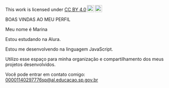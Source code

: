 <p xmlns:cc="http://creativecommons.org/ns#" >This work is licensed under <a href="https://creativecommons.org/licenses/by/4.0/?ref=chooser-v1" target="_blank" rel="license noopener noreferrer" style="display:inline-block;">CC BY 4.0<img style="height:22px!important;margin-left:3px;vertical-align:text-bottom;" src="https://mirrors.creativecommons.org/presskit/icons/cc.svg?ref=chooser-v1" alt=""><img style="height:22px!important;margin-left:3px;vertical-align:text-bottom;" src="https://mirrors.creativecommons.org/presskit/icons/by.svg?ref=chooser-v1" alt=""></a></p>

BOAS VINDAS AO MEU PERFIL 

Meu nome é Marina

Estou estudando na Alura.

Estou me desenvolvendo na linguagem JavaScript.

Utilizo esse espaço para minha organização e compartilhamento dos meus projetos desenvolvidos.

Você pode entrar em contato comigo: 00001140297776sp@al.educacao.sp.gov.br

